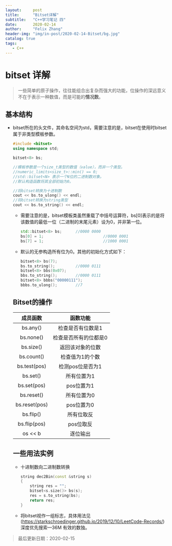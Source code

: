```yaml
---
layout:     post
title:      "Bitset详解"
subtitle:   "C++学习笔记 四"
date:       2020-02-14
author:     "Felix Zhang"
header-img: "img/in-post/2020-02-14-Bitset/bg.jpg"
catalog: true
tags:
   - C++
---
```


# bitset 详解

> 一些简单的原子操作，往往能组合出复杂而强大的功能，位操作的深远意义不在于表示一种数值，而是可能的**情况数**。

## 基本结构

* bitset所在的头文件<bitset>，其命名空间为std，需要注意的是，bitset在使用时bitset<N>属于非类型模板参数。

  ~~~C++
  #include <bitset>
  using namespace std;
  
  bitset<8> bs;
  
  //模板参数是一个size_t类型的数值（value），而非一个类型。
  //numeric_limits<size_t>::min() == 0;
  //std::bitset<N> 表示一个N位的二进制数对象。
  //默认构造函数将其全部初始为0。
  
  //将bitset转换为十进制数
  cout << bs.to_ulong() << endl;
  //将bitset转换为string类型
  cout << bs.to_string() << endl;
  ~~~

  * 需要注意的是，bitset<N>模板类虽然重载了中括号运算符，bs[0]表示的是将该数值的最低一位（二进制的末尾元素）设为0，并非第一位。

    ~~~C++
    std::bitset<8> bs;		//0000 0000
    bs[0] = 1;							//0000 0001
    bs[7] = 1;							//1000 0001
    ~~~

  * 默认的无参构造所有位为0。其他的初始化方式如下：

    ~~~C++
    bitset<8> bs(7);
    bs.to_string();			//0000 0111
    bitset<8> bbs(0x07);
    bbs.to_string();		//0000 0111
    bitset<8> bbbs("00000111");
    bbbs.to_ulong();		//7
    ~~~

  ## Bitset的操作

  |   成员函数    |       函数功能        |
  | :-----------: | :-------------------: |
  |   bs.any()    |   检查是否有位数是1   |
  |   bs.none()   | 检查是否所有的位都是0 |
  |   bs.size()   |   返回该对象的位数    |
  |  bs.count()   |    检查值为1的个数    |
  | bs.test(pos)  |   检测pos位是否为1    |
  |   bs.set()    |      所有位置为1      |
  |  bs.set(pos)  |      pos位置为1       |
  |  bs.reset()   |      所有位置为0      |
  | bs.reset(pos) |      pos位置为0       |
  |   bs.flip()   |      所有位取反       |
  | bs.flip(pos)  |       pos位取反       |
  |    os << b    |       逐位输出        |

  ## 一些用法实例

  * 十进制数向二进制数转换
  
    ~~~C++
    string dec2Bin(const &string s)
    {
      	string res = "";
      	bitset<s.size()> bs(s);
      	res = s.to_string(bs);
      	return res;
    }
    ~~~
  
  * 将bitset视作一组标志，具体用法见(<https://starkschroedinger.github.io/2019/12/10/LeetCode-Records/>)深度优先搜索—36M 有效的数独。

> 最后更新日期：2020-02-15